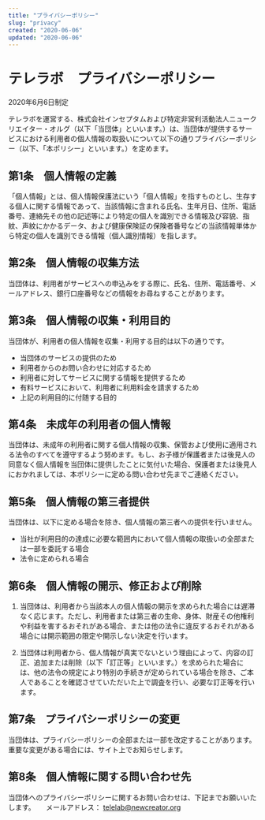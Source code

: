 ```yaml
---
title: "プライバシーポリシー"
slug: "privacy"
created: "2020-06-06"
updated: "2020-06-06"
---
```

# テレラボ　プライバシーポリシー
2020年6月6日制定

テレラボを運営する、株式会社インセプタムおよび特定非営利活動法人ニュークリエイター・オルグ（以下「当団体」といいます。）は、当団体が提供するサービスにおける利用者の個人情報の取扱いについて以下の通りプライバシーポリシー（以下、「本ポリシー」といいます。）を定めます。

## 第1条　個人情報の定義
「個人情報」とは、個人情報保護法にいう「個人情報」を指すものとし、生存する個人に関する情報であって、当該情報に含まれる氏名、生年月日、住所、電話番号、連絡先その他の記述等により特定の個人を識別できる情報及び容貌、指紋、声紋にかかるデータ、および健康保険証の保険者番号などの当該情報単体から特定の個人を識別できる情報（個人識別情報）を指します。

## 第2条　個人情報の収集方法
当団体は、利用者がサービスへの申込みをする際に、氏名、住所、電話番号、メールアドレス、銀行口座番号などの情報をお尋ねすることがあります。

## 第3条　個人情報の収集・利用目的
当団体が、利用者の個人情報を収集・利用する目的は以下の通りです。
  - 当団体のサービスの提供のため
  - 利用者からのお問い合わせに対応するため
  - 利用者に対してサービスに関する情報を提供するため
  - 有料サービスにおいて、利用者に利用料金を請求するため
  - 上記の利用目的に付随する目的

## 第4条　未成年の利用者の個人情報
当団体は、未成年の利用者に関する個人情報の収集、保管および使用に適用される法令のすべてを遵守するよう努めます。もし、お子様が保護者または後見人の同意なく個人情報を当団体に提供したことに気付いた場合、保護者または後見人におかれましては、本ポリシーに定める問い合わせ先までご連絡ください。

## 第5条　個人情報の第三者提供
当団体は、以下に定める場合を除き、個人情報の第三者への提供を行いません。
  - 当社が利用目的の達成に必要な範囲内において個人情報の取扱いの全部または一部を委託する場合
  - 法令に定められる場合

## 第6条　個人情報の開示、修正および削除
1. 当団体は、利用者から当該本人の個人情報の開示を求められた場合には遅滞なく応じます。ただし、利用者または第三者の生命、身体、財産その他権利や利益を害するおそれがある場合、または他の法令に違反するおそれがある場合には開示範囲の限定や開示しない決定を行います。

2. 当団体は利用者から、個人情報が真実でないという理由によって、内容の訂正、追加または削除（以下「訂正等」といいます。）を求められた場合には、他の法令の規定により特別の手続きが定められている場合を除き、ご本人であることを確認させていただいた上で調査を行い、必要な訂正等を行います。

## 第7条　プライバシーポリシーの変更
当団体は、プライバシーポリシーの全部または一部を改定することがあります。重要な変更がある場合には、サイト上でお知らせします。

## 第8条　個人情報に関する問い合わせ先
当団体へのプライバシーポリシーに関するお問い合わせは、下記までお願いいたします。
　
メールアドレス： telelab@newcreator.org


